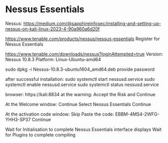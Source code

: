 # Nessus Essentials

Nessus: https://medium.com/@sapphireinfosec/installing-and-setting-up-nessus-on-kali-linux-2023-4-90a960a6d20f

https://www.tenable.com/products/nessus/nessus-essentials
Register for Nessus Essentials

https://www.tenable.com/downloads/nessus?loginAttempted=true
Version: Nessus 10.8.3
Platform: Linux-Ubuntu-amd64

sudo dpkg -i Nessus-10.8.3-ubuntu1604_amd64.deb
provide password

after successful installation:
sudo systemctl start nessusd.service
sudo systemctl enable nessusd.service
sudo systemctl status nessusd.service

browser:
https://kali:8834
at the warning:
Accept the Risk and Continue

At the Welcome window:
Continue
Select Nessus Essentials
Continue

At the activation code window:
Skip
Paste the code: EBBM-4MS4-2WFG-YHH3-SP37
Continue

Wait for Initialisation to complete
Nessus Essentials interface displays
Wait for Plugins to complete compiling
